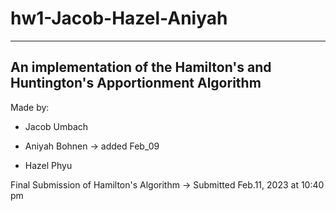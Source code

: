# hw1-Jacob-Hazel-Aniyah

----------------------------------------------------------------------------
An implementation of the Hamilton's and Huntington's Apportionment Algorithm
----------------------------------------------------------------------------

Made by:

 * Jacob Umbach

 * Aniyah Bohnen -> added Feb_09
 
 * Hazel Phyu


 Final Submission of Hamilton's Algorithm 
 -> Submitted Feb.11, 2023 at 10:40 pm